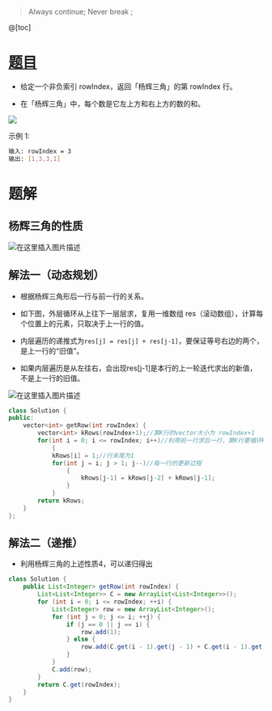 ﻿> Always continue; Never break ;

@[toc]

# [题目](https://leetcode-cn.com/problems/pascals-triangle-ii/)
- 给定一个非负索引 rowIndex，返回「杨辉三角」的第 rowIndex 行。

- 在「杨辉三角」中，每个数是它左上方和右上方的数的和。

![](https://img-blog.csdnimg.cn/img_convert/53cb4e7f630b8a991ebd02133e79a9c8.gif)

示例 1:

```bash
输入: rowIndex = 3
输出: [1,3,3,1]
```

 
# 题解
## 杨辉三角的性质
![在这里插入图片描述](https://img-blog.csdnimg.cn/f05c3d1819c14f59a254d842aba8d291.png?x-oss-process=image/watermark,type_ZHJvaWRzYW5zZmFsbGJhY2s,shadow_50,text_Q1NETiBAUXVhbnR1bVlvdQ==,size_20,color_FFFFFF,t_70,g_se,x_16)


## 解法一（动态规划）
- 根据杨辉三角形后一行与前一行的关系。

- 如下图，外层循环从上往下一层层求，复用一维数组 res（滚动数组），计算每个位置上的元素，只取决于上一行的值。

- 内层遍历的递推式为`res[j] = res[j] + res[j-1]`，要保证等号右边的两个，是上一行的“旧值”。
- 如果内层遍历是从左往右，会出现res[j-1]是本行的上一轮迭代求出的新值，不是上一行的旧值。
 
 ![在这里插入图片描述](https://img-blog.csdnimg.cn/292ee8c94f3b4f92826c85b4b9595c64.png?x-oss-process=image/watermark,type_ZHJvaWRzYW5zZmFsbGJhY2s,shadow_50,text_Q1NETiBAUXVhbnR1bVlvdQ==,size_20,color_FFFFFF,t_70,g_se,x_16)

```cpp
class Solution {
public:
    vector<int> getRow(int rowIndex) {
        vector<int> kRows(rowIndex+1);//第K行的vector大小为 rowIndex+1
        for(int i = 0; i <= rowIndex; i++)//利用前一行求后一行，第K行要循环K遍
            {
            kRows[i] = 1;//行末尾为1
            for(int j = i; j > 1; j--)//每一行的更新过程
                {
                    kRows[j-1] = kRows[j-2] + kRows[j-1];
                }
            }
        return kRows;   
    }
};

```

## 解法二（递推）

- 利用杨辉三角的上述性质4，可以递归得出

```java
class Solution {
    public List<Integer> getRow(int rowIndex) {
        List<List<Integer>> C = new ArrayList<List<Integer>>();
        for (int i = 0; i <= rowIndex; ++i) {
            List<Integer> row = new ArrayList<Integer>();
            for (int j = 0; j <= i; ++j) {
                if (j == 0 || j == i) {
                    row.add(1);
                } else {
                    row.add(C.get(i - 1).get(j - 1) + C.get(i - 1).get(j));
                }
            }
            C.add(row);
        }
        return C.get(rowIndex);
    }
}

```

